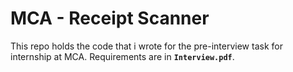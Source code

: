 # MCA - Receipt Scanner
This repo holds the code that i wrote for the pre-interview task for internship at MCA.
Requirements are in **`Interview.pdf`**.